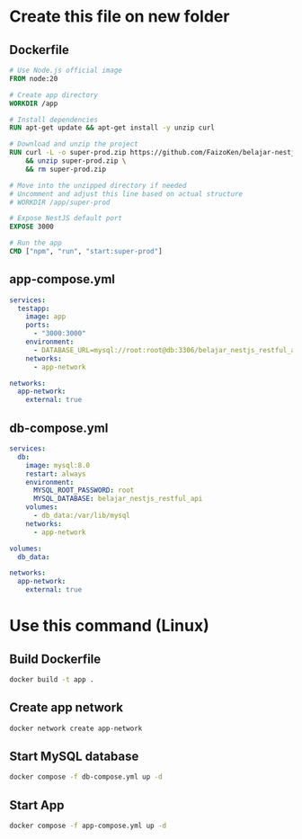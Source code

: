 # Create this file on new folder

## Dockerfile

```Dockerfile
# Use Node.js official image
FROM node:20

# Create app directory
WORKDIR /app

# Install dependencies
RUN apt-get update && apt-get install -y unzip curl

# Download and unzip the project
RUN curl -L -o super-prod.zip https://github.com/FaizoKen/belajar-nestjs-restful-api-1/raw/refs/heads/main/super-prod.zip \
    && unzip super-prod.zip \
    && rm super-prod.zip

# Move into the unzipped directory if needed
# Uncomment and adjust this line based on actual structure
# WORKDIR /app/super-prod

# Expose NestJS default port
EXPOSE 3000

# Run the app
CMD ["npm", "run", "start:super-prod"]
```


## app-compose.yml

```yml
services:
  testapp:
    image: app
    ports:
      - "3000:3000"
    environment:
      - DATABASE_URL=mysql://root:root@db:3306/belajar_nestjs_restful_api
    networks:
      - app-network

networks:
  app-network:
    external: true
```


## db-compose.yml

```yaml
services:
  db:
    image: mysql:8.0
    restart: always
    environment:
      MYSQL_ROOT_PASSWORD: root
      MYSQL_DATABASE: belajar_nestjs_restful_api
    volumes:
      - db_data:/var/lib/mysql
    networks:
      - app-network

volumes:
  db_data:

networks:
  app-network:
    external: true

```


# Use this command (Linux)

## Build Dockerfile
```bash
docker build -t app .
```

## Create app network

```bash
docker network create app-network
```

## Start MySQL database
```bash
docker compose -f db-compose.yml up -d
```

## Start App
```bash
docker compose -f app-compose.yml up -d
```